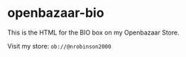 # openbazaar-bio

This is the HTML for the BIO box on my Openbazaar Store.

Visit my store: `ob://@nrobinson2000`
